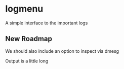 # logmenu
A simple interface to the important logs


## New Roadmap

We should also include an option to inspect via dmesg

Output is a little long
